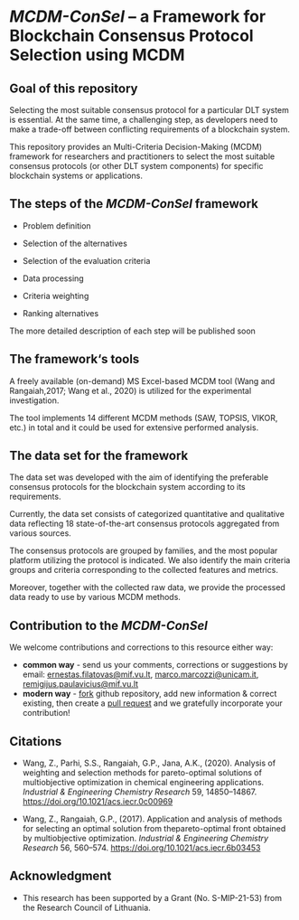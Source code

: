 # *MCDM-ConSel* – a Framework for Blockchain Consensus Protocol Selection using MCDM


## Goal of this repository

Selecting the most suitable consensus protocol for a particular DLT system is essential. At the same time, a challenging step, as developers need to make a trade-off between conflicting requirements of a blockchain system.

This repository provides an Multi-Criteria Decision-Making (MCDM) framework for researchers and practitioners to select the most suitable consensus protocols (or other DLT system components) for specific blockchain systems or applications.

## The steps of the *MCDM-ConSel* framework

- Problem definition

- Selection of the alternatives

- Selection of the evaluation criteria

- Data processing

- Criteria weighting

- Ranking alternatives

The more detailed description of each step will be published soon

## The framework‘s tools

A freely available (on-demand) MS Excel-based MCDM tool (Wang and Rangaiah,2017; Wang et al., 2020) is utilized for the experimental investigation.

The tool implements 14 different MCDM methods (SAW, TOPSIS, VIKOR, etc.) in total and it could be used for extensive performed analysis.

## The data set for the framework

The data set was developed with the aim of identifying the preferable consensus protocols for the blockchain system according to its requirements. 

Currently, the data set consists of categorized quantitative and qualitative data reflecting 18 state-of-the-art consensus protocols aggregated from various sources.

The consensus protocols are grouped by families, and the most popular platform utilizing the protocol is indicated. We also identify the main criteria groups and criteria corresponding to the collected features and metrics. 

Moreover, together with the collected raw data, we provide the processed data ready to use by various MCDM methods.

## Contribution to the *MCDM-ConSel*

We welcome contributions and corrections to this resource either way:

- **common way** - send us your comments, corrections or     suggestions by email: [ernestas.filatovas@mif.vu.lt](mailto:ernestas.filatovas@mif.vu.lt), [marco.marcozzi@unicam.it](mailto:marco.marcozzi@unicam.it), [remigijus.paulavicius@mif.vu.lt](mailto:remigijus.paulavicius@imperial.ac.uk)
- **modern way** - [fork](https://help.github.com/articles/fork-a-repo/) github repository, add new information     & correct existing, then create a [pull request](https://help.github.com/articles/creating-a-pull-request-from-a-fork/) and     we gratefully incorporate your contribution!

## Citations

- Wang, Z., Parhi, S.S., Rangaiah, G.P., Jana, A.K., (2020). Analysis of weighting and selection methods for pareto-optimal solutions of multiobjective optimization in chemical engineering applications. *Industrial & Engineering Chemistry Research* 59, 14850–14867. https://doi.org/10.1021/acs.iecr.0c00969

- Wang, Z., Rangaiah, G.P., (2017). Application and analysis of methods for selecting an optimal solution from thepareto-optimal front obtained by multiobjective optimization. *Industrial & Engineering Chemistry Research* 56, 560–574. https://doi.org/10.1021/acs.iecr.6b03453

## Acknowledgment

- This research has been supported by a Grant (No. S-MIP-21-53) from the Research Council of Lithuania.

